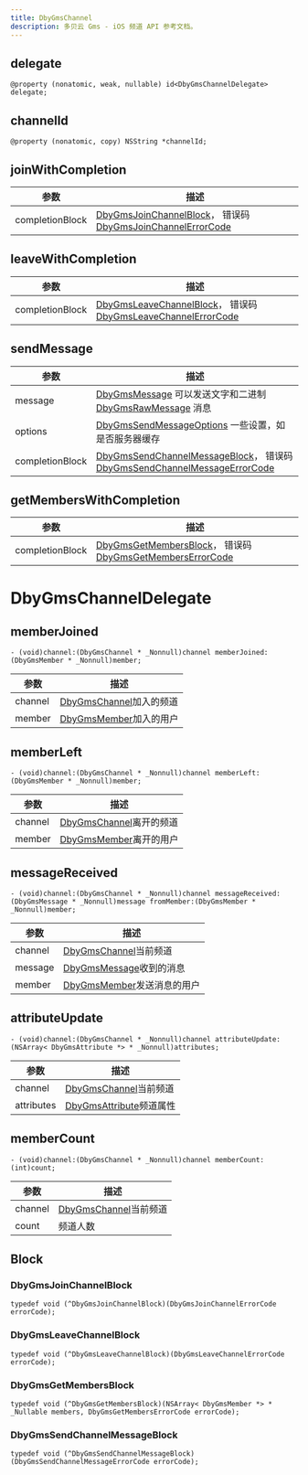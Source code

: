 ```yaml
---
title: DbyGmsChannel
description: 多贝云 Gms - iOS 频道 API 参考文档。
---
```


## delegate
```objc
@property (nonatomic, weak, nullable) id<DbyGmsChannelDelegate> delegate;
```
## channelId
```objc
@property (nonatomic, copy) NSString *channelId;
```

## joinWithCompletion
|  参数   | 描述  |
|  ----  | ----  |
| completionBlock  | [DbyGmsJoinChannelBlock](#dbygmsjoinchannelblock)， 错误码[DbyGmsJoinChannelErrorCode](./DbyGmsEnum.md/#dbygmsjoinchannelerrorcode) |

## leaveWithCompletion
|  参数   | 描述  |
|  ----  | ----  |
| completionBlock  | [DbyGmsLeaveChannelBlock](#dbygmsleavechannelblock)， 错误码[DbyGmsLeaveChannelErrorCode](./DbyGmsEnum.md/#dbygmsleavechannelerrorcode) |

## sendMessage
|  参数   | 描述  |
|  ----  | ----  |
| message  | [DbyGmsMessage](./DbyGmsModel.md/#dbygmsmessage) 可以发送文字和二进制 [DbyGmsRawMessage](./DbyGmsModel.md/#dbygmsrawmessage) 消息 |
| options  | [DbyGmsSendMessageOptions](./DbyGmsModel.md/#dbygmssendmessageoptions) 一些设置，如是否服务器缓存 |
| completionBlock  | [DbyGmsSendChannelMessageBlock](#dbygmssendchannelmessageblock)， 错误码[DbyGmsSendChannelMessageErrorCode](./DbyGmsEnum.md/#dbygmsgetmemberserrorcode) |

## getMembersWithCompletion
|  参数   | 描述  |
|  ----  | ----  |
| completionBlock  | [DbyGmsGetMembersBlock](#dbygmsgetmembersblock)， 错误码[DbyGmsGetMembersErrorCode](./DbyGmsEnum.md/#dbygmsgetmemberserrorcode) |

# DbyGmsChannelDelegate

## memberJoined
```objc
- (void)channel:(DbyGmsChannel * _Nonnull)channel memberJoined:(DbyGmsMember * _Nonnull)member;
```
|  参数   | 描述  |
|  ----  | ----  |
| channel  | [DbyGmsChannel](#)加入的频道 |
| member  | [DbyGmsMember](./DbyGmsModel.md/#dbygmsmember)加入的用户 |

## memberLeft
```objc
- (void)channel:(DbyGmsChannel * _Nonnull)channel memberLeft:(DbyGmsMember * _Nonnull)member;
```
|  参数   | 描述  |
|  ----  | ----  |
| channel  | [DbyGmsChannel](#)离开的频道 |
| member  | [DbyGmsMember](./DbyGmsModel.md/#dbygmsmember)离开的用户 |

## messageReceived
```objc
- (void)channel:(DbyGmsChannel * _Nonnull)channel messageReceived:(DbyGmsMessage * _Nonnull)message fromMember:(DbyGmsMember * _Nonnull)member;
```
|  参数   | 描述  |
|  ----  | ----  |
| channel  | [DbyGmsChannel](#)当前频道 |
| message  | [DbyGmsMessage](./DbyGmsModel.md/#dbygmsmessage)收到的消息 |
| member  | [DbyGmsMember](./DbyGmsModel.md/#dbygmsmember)发送消息的用户 |

## attributeUpdate
```objc
- (void)channel:(DbyGmsChannel * _Nonnull)channel attributeUpdate:(NSArray< DbyGmsAttribute *> * _Nonnull)attributes;
```
|  参数   | 描述  |
|  ----  | ----  |
| channel  | [DbyGmsChannel](#)当前频道 |
| attributes  | [DbyGmsAttribute](./DbyGmsModel.md/#dbygmsattribute)频道属性 |

## memberCount
```objc
- (void)channel:(DbyGmsChannel * _Nonnull)channel memberCount:(int)count;
```
|  参数   | 描述  |
|  ----  | ----  |
| channel  | [DbyGmsChannel](#)当前频道 |
| count  | 频道人数 |


## Block
### DbyGmsJoinChannelBlock
```objc
typedef void (^DbyGmsJoinChannelBlock)(DbyGmsJoinChannelErrorCode errorCode);
```
### DbyGmsLeaveChannelBlock
```objc
typedef void (^DbyGmsLeaveChannelBlock)(DbyGmsLeaveChannelErrorCode errorCode);
```
### DbyGmsGetMembersBlock
```objc
typedef void (^DbyGmsGetMembersBlock)(NSArray< DbyGmsMember *> * _Nullable members, DbyGmsGetMembersErrorCode errorCode);
```
### DbyGmsSendChannelMessageBlock
```objc
typedef void (^DbyGmsSendChannelMessageBlock)(DbyGmsSendChannelMessageErrorCode errorCode);
```
